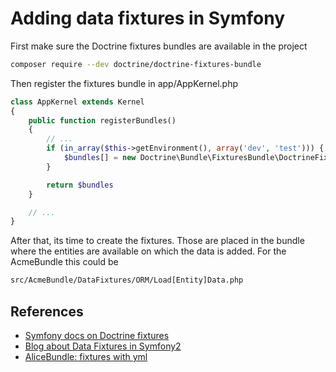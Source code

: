 Adding data fixtures in Symfony
===============================

First make sure the Doctrine fixtures bundles are available in the project

```bash
composer require --dev doctrine/doctrine-fixtures-bundle
```

Then register the fixtures bundle in app/AppKernel.php

```php
class AppKernel extends Kernel
{
    public function registerBundles()
    {
        // ...
        if (in_array($this->getEnvironment(), array('dev', 'test'))) {
            $bundles[] = new Doctrine\Bundle\FixturesBundle\DoctrineFixturesBundle();
        }

        return $bundles
    }

    // ...
}
```

After that, its time to create the fixtures. Those are placed in the bundle
where the entities are available on which the data is added. For the AcmeBundle
this could be

```bash
src/AcmeBundle/DataFixtures/ORM/Load[Entity]Data.php
```

## References
- [Symfony docs on Doctrine fixtures](http://symfony.com/doc/current/bundles/DoctrineFixturesBundle/index.html)
- [Blog about Data Fixtures in Symfony2](https://www.sitepoint.com/data-fixtures-symfony2/)
- [AliceBundle: fixtures with yml](https://github.com/hautelook/AliceBundle)